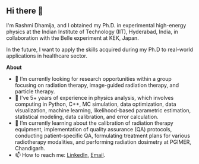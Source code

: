 ## Hi there 👋


I'm Rashmi Dhamija, and I obtained my Ph.D. in experimental high-energy physics at the Indian Institute of Technology (IIT), Hyderabad, India, in collaboration with the Belle experiment at KEK, Japan. 

In the future, I want to apply the skills acquired during my Ph.D to real-world applications in healthcare sector. 

<!--
**Rashmi246/Rashmi246** is a ✨ _special_ ✨ repository because its `README.md` (this file) appears on your GitHub profile.
Here are some ideas to get you started:

- 🔭 I’m currently working
- 🌱 I’m currently learning ...
- 👯 I’m looking to collaborate on ...
- 🤔 I’m looking for help with ...
- 💬 Ask me about ...
- 📫 How to reach me: ...
- 😄 Pronouns: ...
- ⚡ Fun fact: ...
-->

**About** 

- 🔭 I’m currently looking for research opportunities within a group focusing on radiation therapy, image-guided radiation therapy, and particle therapy.
- 🔭 I've 5+ years of experience in physics analysis, which involves computing in Python, C++, MC simulation, data optimization, data visualization, machine learning, likelihood-based parametric estimation, statistical modeling, data calibration, and error calculation.
- 🌱 I’m currently learning about the calibration of radiation therapy equipment, implementation of quality assurance (QA) protocols, conducting patient-specific QA, formulating treatment plans for various radiotherapy modalities, and performing radiation dosimetry at PGIMER, Chandigarh.
- 📫 How to reach me: [LinkedIn](https://www.linkedin.com/in/rashmi-dhamija-phd-833006165/), [Email](rshmiphysicist@gmail.com).

